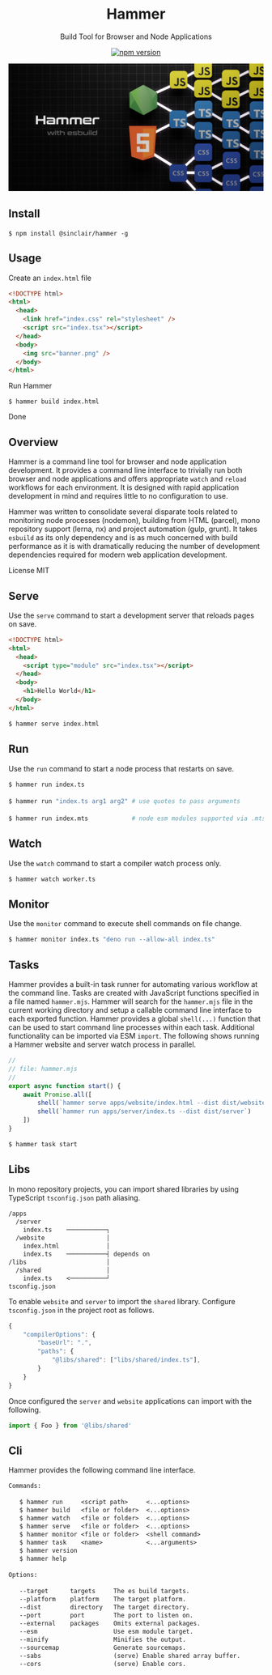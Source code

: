 <div align='center'>

<h1>Hammer</h1>

<p>Build Tool for Browser and Node Applications</p>

[![npm version](https://badge.fury.io/js/%40sinclair%2Fhammer.svg)](https://badge.fury.io/js/%40sinclair%2Fhammer)

<img src="doc/hammer.png" />

</div>

## Install

```shell
$ npm install @sinclair/hammer -g
```

## Usage

Create an `index.html` file
```html
<!DOCTYPE html>
<html>
  <head>
    <link href="index.css" rel="stylesheet" />
    <script src="index.tsx"></script>
  </head>
  <body>
    <img src="banner.png" />
  </body>
</html>
```
Run Hammer
```shell
$ hammer build index.html
```
Done

## Overview

Hammer is a command line tool for browser and node application development. It provides a command line interface to trivially run both browser and node applications and offers appropriate `watch` and `reload` workflows for each environment. It is designed with rapid application development in mind and requires little to no configuration to use.

Hammer was written to consolidate several disparate tools related to monitoring node processes (nodemon), building from HTML (parcel), mono repository support (lerna, nx) and project automation (gulp, grunt). It takes `esbuild` as its only dependency and is as much concerned with build performance as it is with dramatically reducing the number of development dependencies required for modern web application development.

License MIT

## Serve

Use the `serve` command to start a development server that reloads pages on save.

```html
<!DOCTYPE html>
<html>
  <head>
    <script type="module" src="index.tsx"></script>
  </head>
  <body>
    <h1>Hello World</h1>
  </body>
</html>
```
```bash
$ hammer serve index.html
```

## Run

Use the `run` command to start a node process that restarts on save.

```bash
$ hammer run index.ts

$ hammer run "index.ts arg1 arg2" # use quotes to pass arguments

$ hammer run index.mts            # node esm modules supported via .mts
```

## Watch

Use the `watch` command to start a compiler watch process only.

```bash
$ hammer watch worker.ts
```

## Monitor

Use the `monitor` command to execute shell commands on file change.

```bash
$ hammer monitor index.ts "deno run --allow-all index.ts"
```

## Tasks

Hammer provides a built-in task runner for automating various workflow at the command line. Tasks are created with JavaScript functions specified in a file named `hammer.mjs`. Hammer will search for the `hammer.mjs` file in the current working directory and setup a callable command line interface to each exported function. Hammer provides a global `shell(...)` function that can be used to start command line processes within each task. Additional functionality can be imported via ESM `import`. The following shows running a Hammer website and server watch process in parallel.

```typescript
//
// file: hammer.mjs
//
export async function start() {
    await Promise.all([
        shell(`hammer serve apps/website/index.html --dist dist/website`),
        shell(`hammer run apps/server/index.ts --dist dist/server`)
    ])
}
```
```bash
$ hammer task start
```

## Libs

In mono repository projects, you can import shared libraries by using TypeScript `tsconfig.json` path aliasing.

```shell
/apps
  /server
    index.ts    ───────────┐
  /website                 │
    index.html             │
    index.ts    ───────────┤ depends on
/libs                      │
  /shared                  │
    index.ts    <──────────┘
tsconfig.json
```
To enable `website` and `server` to import the `shared` library. Configure `tsconfig.json` in the project root as follows.

```javascript
{
    "compilerOptions": {
        "baseUrl": ".",
        "paths": {
            "@libs/shared": ["libs/shared/index.ts"],
        }
    }
}
```

Once configured the `server` and `website` applications can import with the following.

```typescript
import { Foo } from '@libs/shared'
```

## Cli

Hammer provides the following command line interface.

```
Commands:

   $ hammer run     <script path>     <...options>
   $ hammer build   <file or folder>  <...options>
   $ hammer watch   <file or folder>  <...options>
   $ hammer serve   <file or folder>  <...options>
   $ hammer monitor <file or folder>  <shell command>
   $ hammer task    <name>            <...arguments>
   $ hammer version
   $ hammer help

Options:

   --target      targets     The es build targets.
   --platform    platform    The target platform.
   --dist        directory   The target directory.
   --port        port        The port to listen on.
   --external    packages    Omits external packages.
   --esm                     Use esm module target.
   --minify                  Minifies the output.
   --sourcemap               Generate sourcemaps.
   --sabs                    (serve) Enable shared array buffer.
   --cors                    (serve) Enable cors.
```
